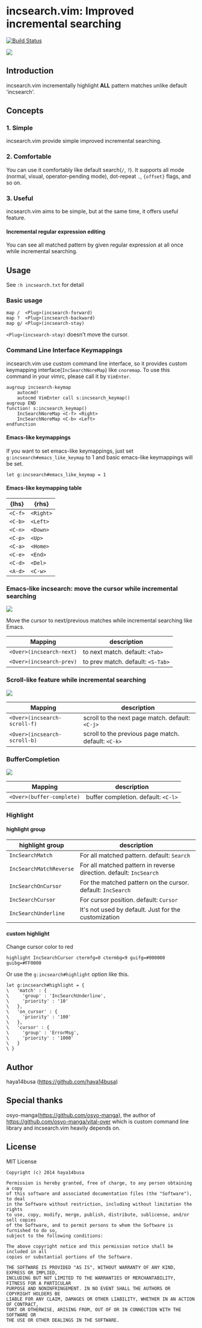 incsearch.vim: Improved incremental searching
=============================================
[![Build Status](https://travis-ci.org/haya14busa/incsearch.vim.svg?branch=master)](https://travis-ci.org/haya14busa/incsearch.vim)

![](https://cloud.githubusercontent.com/assets/3797062/3866249/573444b2-1fc8-11e4-859a-7e5fb940c1bb.gif)

Introduction
------------
incsearch.vim incrementally highlight __ALL__ pattern matches unlike default
'incsearch'.

Concepts
--------

### 1. Simple
incsearch.vim provide simple improved incremental searching.

### 2. Comfortable
You can use it comfortably like default search(`/`, `?`).
It supports all mode (normal, visual, operator-pending mode), dot-repeat `.`,
`{offset}` flags, and so on.

### 3. Useful
incsearch.vim aims to be simple, but at the same time, it offers useful feature.

#### Incremental regular expression editing
You can see all matched pattern by given regular expression at all once while
incremental searching.

Usage
-----

See `:h incsearch.txt` for detail

### Basic usage
```vim
map /  <Plug>(incsearch-forward)
map ?  <Plug>(incsearch-backward)
map g/ <Plug>(incsearch-stay)
```

`<Plug>(incsearch-stay)` doesn't move the cursor.

### Command Line Interface Keymappings
incsearch.vim use custom command line interface, so it provides custom
keymapping interface(`IncSearchNoreMap`) like `cnoremap`. To use this command
in your vimrc, please call it by `VimEnter`.

```vim
augroup incsearch-keymap
    autocmd!
    autocmd VimEnter call s:incsearch_keymap()
augroup END
function! s:incsearch_keymap()
    IncSearchNoreMap <C-f> <Right>
    IncSearchNoreMap <C-b> <Left>
endfunction
```

#### Emacs-like keymappings

If you want to set emacs-like keymappings, just set `g:incsearch#emacs_like_keymap`
to 1 and basic emacs-like keymappings will be set.

```vim
let g:incsearch#emacs_like_keymap = 1
```

#### Emacs-like keymapping table

| {lhs}    | {rhs}      |
|--------- |----------- |
| `<C-f>`  | `<Right>`  |
| `<C-b>`  | `<Left>`   |
| `<C-n>`  | `<Down>`   |
| `<C-p>`  | `<Up>`     |
| `<C-a>`  | `<Home>`   |
| `<C-e>`  | `<End>`    |
| `<C-d>`  | `<Del>`    |
| `<A-d>`  | `<C-w>`    |


### Emacs-like incsearch: move the cursor while incremental searching

![](https://cloud.githubusercontent.com/assets/3797062/3866152/40e11c48-1fc4-11e4-8cfd-ace452a19f90.gif)

Move the cursor to next/previous matches while incremental searching like Emacs.

| Mapping                  | description                       |
| ------------------------ | --------------------------------- |
| `<Over>(incsearch-next)` | to next match. default: `<Tab>`   |
| `<Over>(incsearch-prev)` | to prev match. default: `<S-Tab>` |

### Scroll-like feature while incremental searching

![](https://cloud.githubusercontent.com/assets/3797062/3931538/36979326-245a-11e4-9565-bd3d91e699d5.gif)

| Mapping                      | description                                         |
| ------------------------     | ---------------------------------                   |
| `<Over>(incsearch-scroll-f)` | scroll to the next page match. default: `<C-j>`     |
| `<Over>(incsearch-scroll-b)` | scroll to the previous page match. default: `<C-k>` |


### BufferCompletion

![](https://cloud.githubusercontent.com/assets/3797062/3866279/2ce7939c-1fca-11e4-8851-d83773dff4a0.gif)

| Mapping                   | description                         |
| ------------------------- | ----------------------------------  |
| `<Over>(buffer-complete)` | buffer completion. default: `<C-l>` |


### Highlight

#### highlight group

| highlight group         | description                                                         |
| -------------------     | -----------------------------------------------------------         |
| `IncSearchMatch`        | For all matched pattern. default: `Search`                          |
| `IncSearchMatchReverse` | For all matched pattern in reverse direction.  default: `IncSearch` |
| `IncSearchOnCursor`     | For the matched pattern on the cursor. default: `IncSearch`         |
| `IncSearchCursor`       | For cursor position. default: `Cursor`                              |
| `IncSearchUnderline`    | It's not used by default. Just for the customization                |

#### custom highlight

Change cursor color to red

```vim
highlight IncSearchCursor ctermfg=0 ctermbg=9 guifg=#000000 guibg=#FF0000
```

Or use the `g:incsearch#highlight` option like this.

```vim
let g:incsearch#highlight = {
\   'match' : {
\     'group' : 'IncSearchUnderline',
\     'priority' : '10'
\   },
\   'on_cursor' : {
\     'priority' : '100'
\   },
\   'cursor' : {
\     'group' : 'ErrorMsg',
\     'priority' : '1000'
\   }
\ }
```

Author
------
haya14busa (https://github.com/haya14busa)

Special thanks
--------------
osyo-manga(https://github.com/osyo-manga), the author of
https://github.com/osyo-manga/vital-over which is custom command line library
and incsearch.vim heavily depends on.

License
-------

MIT License

```
Copyright (c) 2014 haya14busa

Permission is hereby granted, free of charge, to any person obtaining a copy
of this software and associated documentation files (the "Software"), to deal
in the Software without restriction, including without limitation the rights
to use, copy, modify, merge, publish, distribute, sublicense, and/or sell copies
of the Software, and to permit persons to whom the Software is furnished to do so,
subject to the following conditions:

The above copyright notice and this permission notice shall be included in all
copies or substantial portions of the Software.

THE SOFTWARE IS PROVIDED "AS IS", WITHOUT WARRANTY OF ANY KIND, EXPRESS OR IMPLIED,
INCLUDING BUT NOT LIMITED TO THE WARRANTIES OF MERCHANTABILITY, FITNESS FOR A PARTICULAR
PURPOSE AND NONINFRINGEMENT. IN NO EVENT SHALL THE AUTHORS OR COPYRIGHT HOLDERS BE
LIABLE FOR ANY CLAIM, DAMAGES OR OTHER LIABILITY, WHETHER IN AN ACTION OF CONTRACT,
TORT OR OTHERWISE, ARISING FROM, OUT OF OR IN CONNECTION WITH THE SOFTWARE OR
THE USE OR OTHER DEALINGS IN THE SOFTWARE.
```
